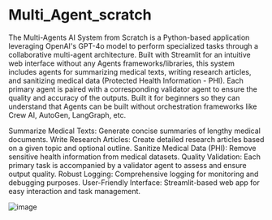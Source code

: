 # Multi_Agent_scratch

The Multi-Agents AI System from Scratch is a Python-based application leveraging OpenAI's GPT-4o model to perform specialized tasks through a collaborative multi-agent architecture. Built with Streamlit for an intuitive web interface without any Agents frameworks/libraries, this system includes agents for summarizing medical texts, writing research articles, and sanitizing medical data (Protected Health Information - PHI). Each primary agent is paired with a corresponding validator agent to ensure the quality and accuracy of the outputs. Built it for beginners so they can understand that Agents can be built without orchestration frameworks like Crew AI, AutoGen, LangGraph, etc.

Summarize Medical Texts: Generate concise summaries of lengthy medical documents.
Write Research Articles: Create detailed research articles based on a given topic and optional outline.
Sanitize Medical Data (PHI): Remove sensitive health information from medical datasets.
Quality Validation: Each primary task is accompanied by a validator agent to assess and ensure output quality.
Robust Logging: Comprehensive logging for monitoring and debugging purposes.
User-Friendly Interface: Streamlit-based web app for easy interaction and task management.


![image](https://github.com/user-attachments/assets/566aee9f-0487-4192-9484-67ce9cced131)
